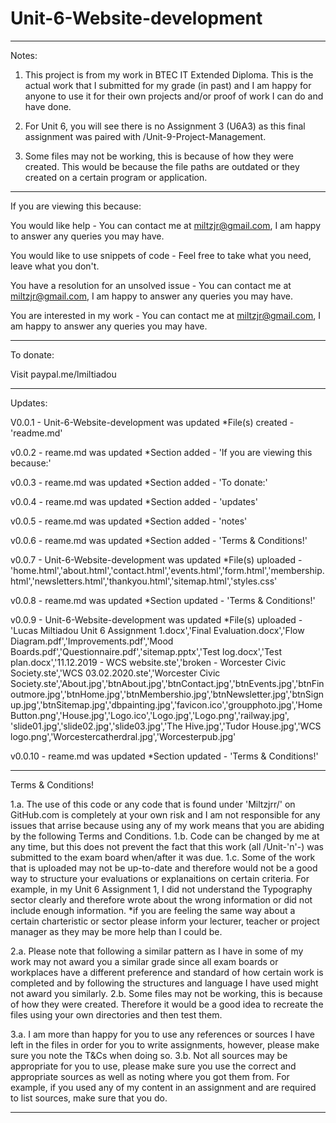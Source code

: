 # Unit-6-Website-development

------------------------------------------------------------------------------------------------------------
Notes:
1. This project is from my work in BTEC IT Extended Diploma. This is the actual work that I submitted for my grade (in past) and I am happy for anyone to use it for their own projects and/or proof of work I can do and have done.

2. For Unit 6, you will see there is no Assignment 3 (U6A3) as this final assignment was paired with /Unit-9-Project-Management.

3. Some files may not be working, this is because of how they were created. This would be because the file paths are outdated or they created on a certain program or application.
------------------------------------------------------------------------------------------------------------
If you are viewing this because:

You would like help - 
You can contact me at miltzjr@gmail.com, I am happy to answer any queries you may have.

You would like to use snippets of code -
Feel free to take what you need, leave what you don't. 

You have a resolution for an unsolved issue -
You can contact me at miltzjr@gmail.com, I am happy to answer any queries you may have.

You are interested in my work -
You can contact me at miltzjr@gmail.com, I am happy to answer any queries you may have.

------------------------------------------------------------------------------------------------------------
To donate:

Visit paypal.me/lmiltiadou

------------------------------------------------------------------------------------------------------------
Updates: 

V0.0.1 - Unit-6-Website-development was updated *File(s) created - 'readme.md'  

v0.0.2 - reame.md was updated *Section added - 'If you are viewing this because:'

v0.0.3 - reame.md was updated *Section added - 'To donate:'

v0.0.4 - reame.md was updated *Section added - 'updates'

v0.0.5 - reame.md was updated *Section added - 'notes'

v0.0.6 - reame.md was updated *Section added - 'Terms & Conditions!'

v0.0.7 - Unit-6-Website-development was updated *File(s) uploaded - 'home.html','about.html','contact.html','events.html','form.html','membership.html','newsletters.html','thankyou.html','sitemap.html','styles.css' 

v0.0.8 - reame.md was updated *Section updated - 'Terms & Conditions!'

v0.0.9 - Unit-6-Website-development was updated *File(s) uploaded - 'Lucas Miltiadou Unit 6 Assignment 1.docx','Final Evaluation.docx','Flow Diagram.pdf','Improvements.pdf','Mood Boards.pdf','Questionnaire.pdf','sitemap.pptx','Test log.docx','Test plan.docx','11.12.2019 - WCS website.ste','broken - Worcester Civic Society.ste','WCS 03.02.2020.ste','Worcester Civic Society.ste','About.jpg','btnAbout.jpg','btnContact.jpg','btnEvents.jpg','btnFinoutmore.jpg','btnHome.jpg','btnMembershio.jpg','btnNewsletter.jpg','btnSignup.jpg','btnSitemap.jpg','dbpainting.jpg','favicon.ico','groupphoto.jpg','Home Button.png','House.jpg','Logo.ico','Logo.jpg','Logo.png','railway.jpg', 'slide01.jpg','slide02.jpg','slide03.jpg','The Hive.jpg','Tudor House.jpg','WCS logo.png','Worcestercatherdral.jpg','Worcesterpub.jpg'

v0.0.10 - reame.md was updated *Section updated - 'Terms & Conditions!'

------------------------------------------------------------------------------------------------------------
Terms & Conditions!

1.a. The use of this code or any code that is found under 'Miltzjrr/' on GitHub.com is completely at your own risk and I am not responsible for any issues that arrise because using any of my work means that you are abiding by the following Terms and Conditions.
  1.b. Code can be changed by me at any time, but this does not prevent the fact that this work (all /Unit-'n'-) was submitted to the exam board when/after it was due. 
  1.c. Some of the work that is uploaded may not be up-to-date and therefore would not be a good way to structure your evaluations or explanaitions on certain criteria. For example, in my Unit 6 Assignment 1, I did not understand the Typography sector clearly and therefore wrote about the wrong information or did not include enough information. *if you are feeling the same way about a certain charteristic or sector please inform your lecturer, teacher or project manager as they may be more help than I could be.
  
2.a. Please note that following a similar pattern as I have in some of my work may not award you a similar grade since all exam boards or workplaces have a different preference and standard of how certain work is completed and by following the structures and language I have used might not award you similarly.
  2.b. Some files may not be working, this is because of how they were created. Therefore it would be a good idea to recreate the files using your own directories and then test them. 

3.a. I am more than happy for you to use any references or sources I have left in the files in order for you to write assignments, however, please make sure you note the T&Cs when doing so. 
  3.b. Not all sources may be appropriate for you to use, please make sure you use the correct and appropriate sources as well as noting where you got them from. For example, if you used any of my content in an assignment and are required to list sources, make sure that you do. 

------------------------------------------------------------------------------------------------------------
